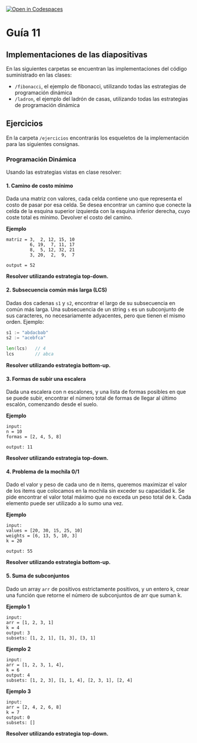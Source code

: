 [![Open in Codespaces](https://classroom.github.com/assets/launch-codespace-7f7980b617ed060a017424585567c406b6ee15c891e84e1186181d67ecf80aa0.svg)](https://classroom.github.com/open-in-codespaces?assignment_repo_id=11176011)
# Guía 11
## Implementaciones de las diapositivas

En las siguientes carpetas se encuentran las implementaciones del código suministrado en las clases:

- `/fibonacci`, el ejemplo de fibonacci, utilizando todas las estrategias de programación dinámica
- `/ladron`, el ejemplo del ladrón de casas, utilizando todas las estrategias de programación dinámica

## Ejercicios

En la carpeta `/ejercicios` encontrarás los esqueletos de la implementación para las siguientes consignas.

### Programación Dinámica

Usando las estrategias vistas en clase resolver:

#### 1. Camino de costo mínimo
Dada una matriz con valores, cada celda contiene uno que representa el costo de pasar por esa celda.
Se desea encontrar un camino que conecte la celda de la esquina superior izquierda con la esquina inferior derecha, cuyo coste total es mínimo. Devolver el costo del camino.

**Ejemplo**
```
matriz = 3,  2, 12, 15, 10
         6, 19,  7, 11, 17
         8,  5, 12, 32, 21
         3, 20,  2,  9,  7

output = 52
```

**Resolver utilizando estrategia top-down.**

#### 2. Subsecuencia común más larga (LCS)
Dadas dos cadenas `s1` y `s2`, encontrar el largo de su subsecuencia en común más larga. Una subsecuencia de un string `s` es un subconjunto de sus caracteres, no necesariamente adyacentes, pero que tienen el mismo orden.
Ejemplo:
```go
s1 := "abdacbab"  
s2 := "acebfca"

len(lcs)   // 4
lcs        // abca
```

**Resolver utilizando estrategia bottom-up.**

#### 3. Formas de subir una escalera
Dada una escalera con n escalones, y una lista de formas posibles en que se puede subir, encontrar el número total de formas de llegar al último escalón, comenzando desde el suelo.

**Ejemplo**
```
input:  
n = 10  
formas = [2, 4, 5, 8]

output: 11
```

**Resolver utilizando estrategia top-down.**

#### 4. Problema de la mochila 0/1
Dado el valor y peso de cada uno de n items, queremos maximizar el valor de los items que colocamos en la mochila sin exceder su capacidad k. Se pide encontrar el valor total máximo que no exceda un peso total de k.
Cada elemento puede ser utilizado a lo sumo una vez.

**Ejemplo**
```
input:  
values = [20, 30, 15, 25, 10]  
weights = [6, 13, 5, 10, 3]  
k = 20

output: 55
```

**Resolver utilizando estrategia bottom-up.**

#### 5. Suma de subconjuntos
Dado un array `arr` de positivos estrictamente positivos, y un entero k, crear una función que retorne el número de subconjuntos de arr que suman k.

**Ejemplo 1**
```
input:  
arr = [1, 2, 3, 1]  
k = 4
output: 3
subsets: [1, 2, 1], [1, 3], [3, 1]
```

**Ejemplo 2**
```
input:  
arr = [1, 2, 3, 1, 4],  
k = 6
output: 4
subsets: [1, 2, 3], [1, 1, 4], [2, 3, 1], [2, 4] 
```

**Ejemplo 3**
```
input:  
arr = [2, 4, 2, 6, 8]  
k = 7
output: 0
subsets: []
```
**Resolver utilizando estrategia top-down.**
